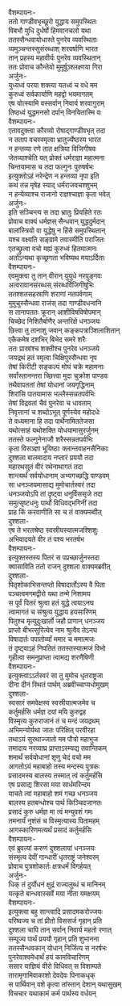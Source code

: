 वैशम्पायनः-  
ततो गाण्डीवभृच्छूरो युद्धाय समुपस्थितः  
विबभौ युधि दुर्धर्षो हिमवानचलो यथा  
ततस्सैन्धवायोधास्ते पुनरेव व्यवस्थिताः  
व्यमुञ्चन्तस्सुसंरब्धाश् शरवर्षाणि भारत  
तान् प्रहस्य महावीर्यः पुनरेव व्यवस्थितान्  
ततः प्रोवाच कौन्तेयो मुमूर्षूञ्श्लक्ष्णया गिरा  
अर्जुनः-  
युध्यध्वं परया शक्त्या यतध्वं च वधे मम  
कुरुध्वं सर्वकार्याणि महद्वो भयमागतम्  
एष योत्स्यामि वस्सर्वान् निवार्य शरवागुराम्  
तिष्ठध्वं युद्धमनसो दर्पान् विनयितास्मि वः  
वैशम्पायनः-  
एतावदुक्त्वा कौरव्यो रोषाद्गाण्डीवभृत् तदा  
न तताप वचस्स्मृत्वा भ्रातुर्ज्येष्ठस्य भारत  
न हन्तव्या रणे तात क्षत्रिया विजिगीषवः  
जेतव्याश्चेति यत् प्रोक्तं धर्मराज्ञा महात्मना  
चिन्तयामास च तदा फल्गुनः पुरुषर्षभः  
इत्युक्तोऽहं नरेन्द्रेण न हन्तव्या नृपा इति  
कथं तन्न मृषेह स्याद् धर्मराजवचश्शुभम्  
न हन्येव्याश्च राजानो राज्ञश्चाज्ञा कृता भवेत्  
अर्जुनः-  
इति सञ्चिन्त्य स तदा भ्रातुः प्रियहिते रतः  
प्रोवाच वाक्यं धर्मज्ञस् सैन्धवान् युद्धदुर्मदान्  
बालांस्त्रियो वा युद्धेषु न हिंसे समुपस्थितान्  
यश्च वक्ष्यति सङ्ग्रामे तवास्मीति पराजितः  
एतच्छ्रुत्वा वचो मह्यं कुरुध्वं हितमात्मनः  
अतोऽन्यथा कृच्छ्रगता भविष्यथ मयाऽर्दिताः  
वैशम्पायनः-  
एवमुक्त्वा तु तान् वीरान् युयुधे नरपुङ्गवः  
अत्वरावानसंरब्धस् संरब्धर्विजिगीषुभिः  
ततश्शतसहस्राणि शराणां नतपर्वणाम्  
मुमुचुस्सैन्धवा राजंस् तदा गाण्डीवधन्वनि  
स तानापततः क्रूरान् आशीविषविषोपमान्  
चिच्छेद निशितैर्बाणैर् अन्तरिक्षे धनञ्जयः  
छित्त्वा तु तानाशु जवान् कङ्कपत्राञ्शिलाशितान्  
एकैकमेष दशभिर् बिभेद समरे शरैः  
ततः प्रास्रांश्च शक्तीश्च पुनरेव धनञ्जये  
जयद्रथं हतं स्मृत्वा चिक्षिपुस्सैन्धवा नृप  
तेषां किरीटी सङ्कल्पं मोघं चक्रे महामनाः  
सर्वांस्तानन्तरा च्छित्त्वा मुदा चुक्रोश पाण्डवः  
तथैवापततां तेषां योधानां जयगृद्धिनाम्  
शिरांसि पातयामास भल्लैस्सन्नतपर्वभिः  
तेषां विद्रवतां चैवं पुनरेवा च धावताम्  
निवृत्तानां च शब्दोऽभूत् पूर्णस्येव महोदधेः  
ते वध्यमाना हि तदा पार्थेनामिततेजसा  
यथोत्साहं यथोशक्ति योधयामासुरर्जुनम्  
ततस्ते फल्गुनेनाजौ शरैस्सन्नतपर्वभिः  
कृता विसञ्ज्ञा भूयिष्ठाः क्लान्तवाहनसैनिकाः  
दुश्शला बालमादाय नप्तारं प्रययौ तदा  
महारथसुतं वीरं रथेनाथागतं तदा  
शान्त्यर्थं सर्वयोधानाम् अभ्यगच्छद्धि पाण्डवम्  
सा धनञ्जयमासाद्य मुमोचार्तस्वरं तदा  
धनञ्जयोऽपि तां दृष्ट्वा धनुर्विससृजे तदा  
समुत्सृष्टधनुः पार्थो विधिवद्भगिनीं तदा  
प्राह किं करवाणीति सा च तं वाक्यमब्वीत्  
दुश्शला-  
एष ते भरतश्रेष्ठ स्वस्रीयस्यात्मजश्शिशुः  
अभिवादयते वीर तं पश्य भरतर्षभ  
वैशम्पायनः-  
इत्युक्तस्तस्य पितरं स पप्रच्छार्जुनस्तदा  
क्वासाविति ततो राजन् दुश्शला वाक्यमब्रवीत्  
दुश्शला-  
पितृशोकाभिसन्तप्तो विषादार्तोऽस्य वै पिता  
पञ्चत्वमगमद्वीरो यथा तन्मे निशामय  
स पूर्वं पितरं श्रुत्वा हतं युद्धे त्वयाऽनघ  
त्वामागतं च संश्रुत्य युद्धाय हयसारिणम्  
पितुश्च मृत्युदुःखार्तो जहौ प्राणान् धनञ्जय  
प्राप्तो बीभत्सुरित्येव नाम श्रुत्वैव तेऽनघ  
विषादार्तः पपातोर्व्यां ममार च ममात्मजः  
तं दृष्ट्वाऽहं निपतितं ततस्तस्यात्मजं विभो  
गृहीत्वा समनुप्राप्ता त्वामद्य शरणैषिणी  
वैशम्पायनः-  
इत्युक्त्वाऽऽर्तस्वरं सा तु मुमोच धृतराष्ट्रजा  
दीना दीनं स्थितं पार्थम् अब्रवीच्चाप्यधोमुखम्  
दुश्शला-  
स्वसारं समवेक्षस्व स्वस्रीयात्मजमेव च  
कर्तुमर्हसि धर्मज्ञ दयां मयि कुरुद्वह  
विस्मृत्य कुरुराजानं तं च मन्दं जयद्रथम्  
अभिमन्योर्यथा जातः परिक्षित् परवीरहा  
तथाऽयं सुरथाज्जातो मम पौत्रो महाभुज  
तमादाय नरव्याघ्र प्राप्ताऽस्म्यद्य तवान्तिकम्  
शमार्थं सर्वयोधानां शृणु चेदं वचो मम  
आगतोऽयं महाबाहो तस्य मन्दस्य पुत्रकः  
प्रसादमस्य बालस्य तस्मात् त्वं कर्तुमर्हसि  
एष प्रसाद्य शिरसा मया सार्धमरिन्दम  
याचते त्वां महाबाहो शमं गच्छ धनञ्जय  
बालस्य हतबन्धोश्च पार्थ किञ्चिदजानतः  
प्रसादं कुरु धर्मज्ञ मा त्वं मन्युवशं गमः  
तमनार्यं नृशंसं च विस्मृत्यास्य पितामहम्  
आगस्कारिणमत्यर्थं प्रसादं कर्तुमर्हसि  
वैशम्पायनः-  
एवं ब्रुवत्यां करुणं दुश्शलायां धनञ्जयः  
संस्मृत्य देवीं गान्धारीं धृतराष्ट्रं जनेश्वरम्  
प्रोवाच पुत्रशोकार्तः क्षत्रधर्मं विगर्हयत्  
अर्जुनः-  
धिक् तं दुर्योधनं क्षुद्रं राज्यलुब्धं च मानिनम्  
यत्कृते बान्धवास्सर्वे मया नीता यमक्षयम्  
वैशम्पायनः-  
इत्युक्त्वा बहु सान्त्वादि प्रसादमकरोज्जयः  
परिष्वज्य च तां प्रीतो विससर्ज गृहान् प्रति  
दुश्शला चापि तान् सर्वान् निवार्य महतो रणात्  
सम्पूज्य पार्थं प्रययौ गृहान् प्रति शुभानना  
ततस्सैन्धवकान् योधान् निर्जित्य स नरर्षभः  
पुनरेवाश्वमेधार्थं हयं कामविचारिणम्  
ससार याज्ञियं वीरो विधिवत् स विशाम्पते  
तारामृगामिवाकाशो देवदेवः पिनाकधृक्  
स पार्थिवान् वशे कृत्वा तांस्तान् देशान् यथासुखम्   
विचचार यथाकामं कर्म पार्थस्य वर्धयन्  

